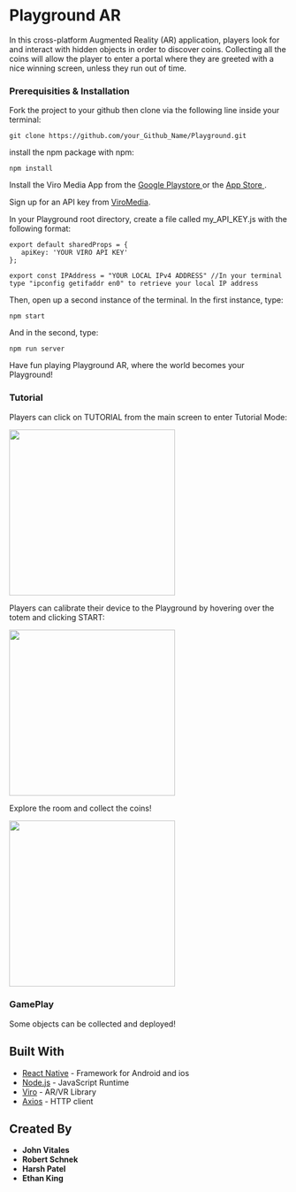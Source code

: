 # Playground AR

In this cross-platform Augmented Reality (AR) application, players look for and interact with hidden objects in order to discover coins. Collecting all the coins will allow the player to enter a portal where they are greeted with a nice winning screen, unless they run out of time. 

### Prerequisities & Installation

Fork the project to your github then clone via the following line inside your terminal:

```
git clone https://github.com/your_Github_Name/Playground.git
```

install the npm package with npm:

```
npm install
```

Install the Viro Media App from the <a href="https://play.google.com/store/apps/details?id=com.viromedia.viromedia&hl=en_US"> Google Playstore </a> or the <a href="https://apps.apple.com/us/app/viro-media/id1163100576">App Store </a>. <br />

Sign up for an API key from <a href="https://viromedia.com/signup">ViroMedia</a>. <br />

In your Playground root directory, create a file called my_API_KEY.js with the following format:

```
export default sharedProps = {
   apiKey: 'YOUR VIRO API KEY'
};

export const IPAddress = "YOUR LOCAL IPv4 ADDRESS" //In your terminal type "ipconfig getifaddr en0" to retrieve your local IP address
```

Then, open up a second instance of the terminal. In the first instance, type:

```
npm start
```

And in the second, type:

```
npm run server
```

Have fun playing Playground AR, where the world becomes your Playground!

### Tutorial
Players can click on TUTORIAL from the main screen to enter Tutorial Mode:

<img src="./assets/calibrate1.gif" height='300'>

Players can calibrate their device to the Playground by hovering over the totem and clicking START:

<img src="./assets/calibrate2.gif" height='300'>

Explore the room and collect the coins!

<img src="./assets/calibrate3.gif" height='300'>

### GamePlay

Some objects can be collected and deployed!





## Built With

- [React Native](https://facebook.github.io/react-native/) - Framework for Android and ios
- [Node.js](https://nodejs.org/en/) - JavaScript Runtime
- [Viro](https://viromedia.com/) - AR/VR Library
- [Axios](https://www.npmjs.com/package/axios) - HTTP client

## Created By

- **John Vitales**
- **Robert Schnek**
- **Harsh Patel**
- **Ethan King**

